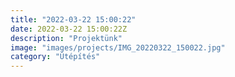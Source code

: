 ```yaml
---
title: "2022-03-22 15:00:22"
date: 2022-03-22 15:00:22Z
description: "Projektünk"
image: "images/projects/IMG_20220322_150022.jpg"
category: "Útépítés"
---
```


